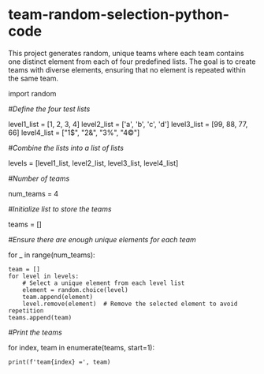 # team-random-selection-python-code
This project generates random, unique teams where each team contains one distinct element from each of four predefined lists. The goal is to create teams with diverse elements, ensuring that no element is repeated within the same team.

import random

*#Define the four test lists*

level1_list = [1, 2, 3, 4]
level2_list = ['a', 'b', 'c', 'd']
level3_list = [99, 88, 77, 66]
level4_list = ["1$", "2&", "3%", "4©"]

*#Combine the lists into a list of lists*

levels = [level1_list, level2_list, level3_list, level4_list]

*#Number of teams*

num_teams = 4

*#Initialize list to store the teams*

teams = []

*#Ensure there are enough unique elements for each team*

for _ in range(num_teams):

    team = []
    for level in levels:
        # Select a unique element from each level list
        element = random.choice(level)
        team.append(element)
        level.remove(element)  # Remove the selected element to avoid repetition
    teams.append(team)

*#Print the teams*

for index, team in enumerate(teams, start=1):

    print(f'team{index} =', team)

